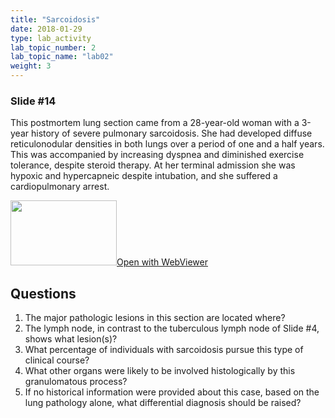 ```yaml
---
title: "Sarcoidosis"
date: 2018-01-29
type: lab_activity
lab_topic_number: 2
lab_topic_name: "lab02"
weight: 3
---
```

<div class="entrybody">
<h3>Slide #14</h3>

<p>This postmortem lung section came from a 28-year-old woman with a 3-year history of severe pulmonary sarcoidosis. She had developed diffuse reticulonodular densities in both lungs over a period of one and a half years. This was accompanied by increasing dyspnea and diminished exercise tolerance, despite steroid therapy. At her terminal admission she was hypoxic and hypercapneic despite intubation, and she suffered a cardiopulmonary arrest.<br clear="all"></p>

<div class="thumbnail"><a href="https://pathologylab.ctl.columbia.edu/slides/slidelung_path_01/" target="_blank"><img alt="" src="/assets/images/slide_lungpath01.jpg" width="170" height="104" class="mt-image-left"></a><a href="https://pathologylab.ctl.columbia.edu/slides/slidelung_path_01/" target="_blank">Open with WebViewer</a></div>

<h2>Questions</h2>


<ol>
<li>The major pathologic lesions in this section are located where?</li>
<li>The lymph node, in contrast to the tuberculous lymph node of Slide #4, shows what lesion(s)?</li>
<li>What percentage of individuals with sarcoidosis pursue this type of clinical course?</li>
<li>What other organs were likely to be involved histologically by this granulomatous process?</li>
<li>If no historical information were provided about this case, based on the lung pathology alone, what differential diagnosis should be raised?</li>
</ol>


						
</div>

